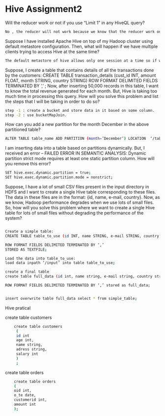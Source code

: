 # Hive Assignment2
Will the reducer work or not if you use “Limit 1” in any HiveQL query?
```bash
No , the reducer will not work because we know that the reducer work only if there is any group by or join or agg. function exists in the query.
```

Suppose I have installed Apache Hive on top of my Hadoop cluster using default metastore configuration. Then, what will happen if we have multiple clients trying to access Hive at the same time? 
```bash
The default metastore of hive allows only one session at a time so if we have multiple clients trying to access the hive they will get an error.
```
Suppose, I create a table that contains details of all the transactions done by the customers: CREATE TABLE transaction_details (cust_id INT, amount FLOAT, month STRING, country STRING) ROW FORMAT DELIMITED FIELDS TERMINATED BY ‘,’ ;
Now, after inserting 50,000 records in this table, I want to know the total revenue generated for each month. But, Hive is taking too much time in processing this query. How will you solve this problem and list the steps that I will be taking in order to do so?

```bash
step -1 : create a bucket and store data in it based on some column.
step -2 : use bucketMapJoin.
```



How can you add a new partition for the month December in the above partitioned table?
```bash
ALTER TABLE table_name ADD PARTITION (month=’December’) LOCATION  ‘/table_name’;
```

I am inserting data into a table based on partitions dynamically. But, I received an error – FAILED ERROR IN SEMANTIC ANALYSIS: Dynamic partition strict 
mode requires at least one static partition column. How will you remove this error?
```bash
SET hive.exec.dynamic.partition = true;
SET hive.exec.dynamic.partition.mode = nonstrict;
```



Suppose, I have a lot of small CSV files present in the input directory in HDFS and I want to create a single Hive table corresponding to these files. The data in these files are in the format: {id, name, e-mail, country}. Now, as we know, Hadoop performance degrades when we use lots of small files.
So, how will you solve this problem where we want to create a single Hive table for lots of small files without degrading the performance of the system?



```bash

Create a simple table:
CREATE TABLE table_to_use (id INT, name STRING, e-mail STRING, country STRING)

ROW FORMAT FIELDS DELIMITED TERMINATED BY ‘,’
STORED AS TEXTFILE;

Load the data into table_to_use:
load data inpath ‘/input’ into table table_to_use;

create a final table
create table full_data (id int, name string, e-mail string, country string)

ROW FORMAT FIELDS DELIMITED TERMINATED BY ‘,’ stored as full_data;


insert overwrite table full_data select * from simple_table;
```

Hive pratical

create table customers
```bash
    create table customers
     (
     id int
     age int,
     name string,
     adress string,
     salary int
     )
     ;
  ```
create table orders

```bash 
    create table orders
    (
    oid int,
    o_te date,
    customerid int,
    amount int
    );
```














